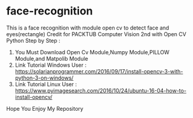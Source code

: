 # face-recognition
This is a face recognition with module open cv to detect face and eyes(rectangle)
Credit for PACKTUB Computer Vision 2nd with Open CV Python
Step by Step :
1. You Must Download Open Cv Module,Numpy Module,PILLOW Module,and Matpolib Module
2. Link Tutorial Windows User : https://solarianprogrammer.com/2016/09/17/install-opencv-3-with-python-3-on-windows/
3. Link Tutorial Linux User   : https://www.pyimagesearch.com/2016/10/24/ubuntu-16-04-how-to-install-opencv/

Hope You Enjoy My Repository

